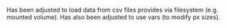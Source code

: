 Has been adjusted to load data from csv files provides via filesystem (e.g. mounted volume).
Has also been adjusted to use vars (to modify px sizes).